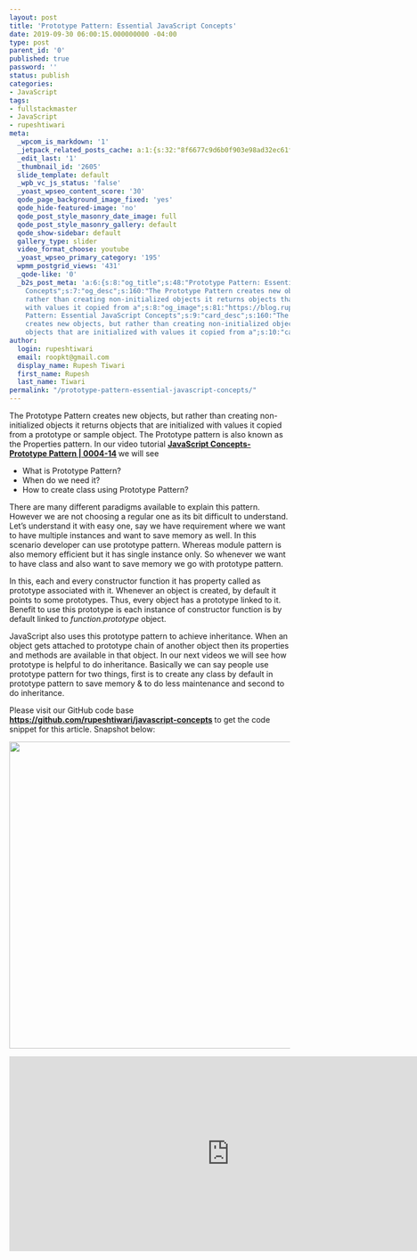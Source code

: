 ```yaml
---
layout: post
title: 'Prototype Pattern: Essential JavaScript Concepts'
date: 2019-09-30 06:00:15.000000000 -04:00
type: post
parent_id: '0'
published: true
password: ''
status: publish
categories:
- JavaScript
tags:
- fullstackmaster
- JavaScript
- rupeshtiwari
meta:
  _wpcom_is_markdown: '1'
  _jetpack_related_posts_cache: a:1:{s:32:"8f6677c9d6b0f903e98ad32ec61f8deb";a:2:{s:7:"expires";i:1609993538;s:7:"payload";a:3:{i:0;a:1:{s:2:"id";i:2595;}i:1;a:1:{s:2:"id";i:2586;}i:2;a:1:{s:2:"id";i:118;}}}}
  _edit_last: '1'
  _thumbnail_id: '2605'
  slide_template: default
  _wpb_vc_js_status: 'false'
  _yoast_wpseo_content_score: '30'
  qode_page_background_image_fixed: 'yes'
  qode_hide-featured-image: 'no'
  qode_post_style_masonry_date_image: full
  qode_post_style_masonry_gallery: default
  qode_show-sidebar: default
  gallery_type: slider
  video_format_choose: youtube
  _yoast_wpseo_primary_category: '195'
  wpmm_postgrid_views: '431'
  _qode-like: '0'
  _b2s_post_meta: 'a:6:{s:8:"og_title";s:48:"Prototype Pattern: Essential JavaScript
    Concepts";s:7:"og_desc";s:160:"The Prototype Pattern creates new objects, but
    rather than creating non-initialized objects it returns objects that are initialized
    with values it copied from a";s:8:"og_image";s:81:"https://blog.rupeshtiwari.com/wp-content/uploads/2019/09/RUPESH-55-javascript.png";s:10:"card_title";s:48:"Prototype
    Pattern: Essential JavaScript Concepts";s:9:"card_desc";s:160:"The Prototype Pattern
    creates new objects, but rather than creating non-initialized objects it returns
    objects that are initialized with values it copied from a";s:10:"card_image";s:81:"https://blog.rupeshtiwari.com/wp-content/uploads/2019/09/RUPESH-55-javascript.png";}'
author:
  login: rupeshtiwari
  email: roopkt@gmail.com
  display_name: Rupesh Tiwari
  first_name: Rupesh
  last_name: Tiwari
permalink: "/prototype-pattern-essential-javascript-concepts/"
---
```

<p>The Prototype Pattern creates new objects, but rather than creating non-initialized objects it returns objects that are initialized with values it copied from a prototype or sample object. The Prototype pattern is also known as the Properties pattern. In our video tutorial <strong><a href="https://www.youtube.com/watch?v=nrZE5dHXMXI" target="_blank" rel="noopener noreferrer">JavaScript Concepts- Prototype Pattern | 0004-14</a> </strong>we will see</p>
<ul>
<li>What is Prototype Pattern?</li>
<li>When do we need it?</li>
<li>How to create class using Prototype Pattern?</li>
</ul>
<p>There are many different paradigms available to explain this pattern. However we are not choosing a regular one as its bit difficult to understand. Let’s understand it with easy one, say we have requirement where we want to have multiple instances and want to save memory as well. In this scenario developer can use prototype pattern. Whereas module pattern is also memory efficient but it has single instance only. So whenever we want to have class and also want to save memory we go with prototype pattern.</p>
<p>In this, each and every constructor function it has property called as prototype associated with it. Whenever an object is created, by default it points to some prototypes. Thus, every object has a prototype linked to it. Benefit to use this prototype is each instance of constructor function is by default linked to <em>function.prototype</em> object.</p>
<p>JavaScript also uses this prototype pattern to achieve inheritance. When an object gets attached to prototype chain of another object then its properties and methods are available in that object. In our next videos we will see how prototype is helpful to do inheritance. Basically we can say people use prototype pattern for two things, first is to create any class by default in prototype pattern to save memory &amp; to do less maintenance and second to do inheritance.</p>
<p>Please visit our GitHub code base<strong> <a href="https://github.com/rupeshtiwari/javascript-concepts" target="_blank" rel="noopener noreferrer">https://github.com/rupeshtiwari/javascript-concepts</a> </strong>to get the code snippet for this article. Snapshot below:</p>
<p><img class="alignnone size-full wp-image-2596" src="{{ site.baseurl }}/assets/2019/09/JS-Md.png" alt="" width="623" height="551" /></p>
<p><iframe src="https://www.youtube.com/embed/nrZE5dHXMXI" width="790" height="350" frameborder="0" allowfullscreen="allowfullscreen"><span data-mce-type="bookmark" style="display: inline-block; width: 0px; overflow: hidden; line-height: 0;" class="mce_SELRES_start">﻿</span></iframe></p>
